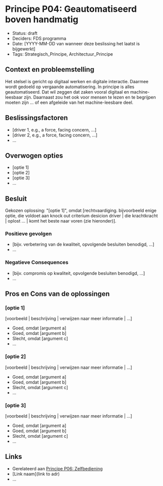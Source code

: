 # Principe P04: Geautomatiseerd boven handmatig

- Status: draft
- Deciders: FDS programma
- Date: [YYYY-MM-DD van wanneer deze beslissing het laatst is bijgewerkt] <!-- optional. To customize the ordering without relying on Git creation dates and filenames -->
- Tags: Strategisch_Principe, Architectuur_Principe

## Context en probleemstelling

Het stelsel is gericht op digitaal werken en digitale interactie. Daarmee wordt gedoeld op vergaande automatisering. In principe is alles geautomatiseerd. Dat wil zeggen dat zaken vooral digitaal en machine-leesbaar zijn. Daarnaast zou het ook voor mensen te lezen en te begrijpen moeten zijn … of een afgeleide van het machine-leesbare deel.

## Beslissingsfactoren <!-- optional -->

- [driver 1, e.g., a force, facing concern, …]
- [driver 2, e.g., a force, facing concern, …]
- … <!-- numbers of drivers can vary -->

## Overwogen opties

- [optie 1]
- [optie 2]
- [optie 3]
- … <!-- numbers of options can vary -->

## Besluit

Gekozen oplossing: "[optie 1]", omdat [rechtvaardiging. bijvoorbeeld enige optie, die voldoet aan knock out criterium desicion driver | die krachtkracht | oplost … | komt het beste naar voren (zie hieronder)].

### Positieve gevolgen <!-- optional -->

- [bijv. verbetering van de kwaliteit, opvolgende besluiten benodigd, ...]
- …

### Negatieve Consequences <!-- optional -->

- [bijv. compromis op kwaliteit, opvolgende besluiten benodigd, ...]
- …

## Pros en Cons van de oplossingen <!-- optional -->

### [optie 1]

[voorbeeld | beschrijving | verwijzen naar meer informatie | …] <!-- optional -->

- Goed, omdat [argument a]
- Goed, omdat [argument b]
- Slecht, omdat [argument c]
- … <!-- numbers of pros and cons can vary -->

### [optie 2]

[voorbeeld | beschrijving | verwijzen naar meer informatie | …] <!-- optional -->

- Goed, omdat [argument a]
- Goed, omdat [argument b]
- Slecht, omdat [argument c]
- … <!-- numbers of pros and cons can vary -->

### [optie 3]

[voorbeeld | beschrijving | verwijzen naar meer informatie | …] <!-- optional -->

- Goed, omdat [argument a]
- Goed, omdat [argument b]
- Slecht, omdat [argument c]
- … <!-- numbers of pros and cons can vary -->

## Links <!-- optional -->

- Gerelateerd aan [Principe P06: Zelfbediening](./20230919-p06-zelfbediening.md)
- [Link naam](link to adr) <!-- example: Refined by [xxx](yyyymmdd-xxx.md) -->
- … <!-- numbers of links can vary -->
